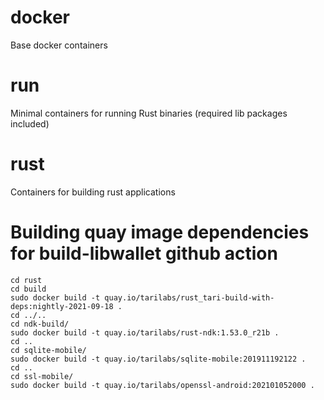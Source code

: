 # docker
Base docker containers

# run

Minimal containers for running Rust binaries (required lib packages included)

# rust

Containers for building rust applications

# Building quay image dependencies for build-libwallet github action

```
cd rust
cd build
sudo docker build -t quay.io/tarilabs/rust_tari-build-with-deps:nightly-2021-09-18 .
cd ../..
cd ndk-build/
sudo docker build -t quay.io/tarilabs/rust-ndk:1.53.0_r21b .
cd ..
cd sqlite-mobile/
sudo docker build -t quay.io/tarilabs/sqlite-mobile:201911192122 .
cd ..
cd ssl-mobile/
sudo docker build -t quay.io/tarilabs/openssl-android:202101052000 .
```

